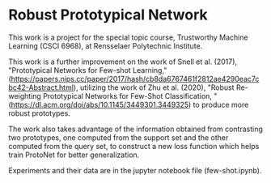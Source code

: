 
# Robust Prototypical Network
This work is a project for the special topic course, Trustworthy Machine Learning (CSCI 6968), at Rensselaer Polytechnic Institute.

This work is a further improvement on the work of Snell et al. (2017), "Prototypical Networks for Few-shot Learning," (https://papers.nips.cc/paper/2017/hash/cb8da6767461f2812ae4290eac7cbc42-Abstract.html), utilizing the work of Zhu et al. (2020), "Robust Re-weighting Prototypical Networks for Few-Shot Classification, " (https://dl.acm.org/doi/abs/10.1145/3449301.3449325) to produce more robust prototypes. 

The work also takes advantage of the information obtained from contrasting two prototypes, one computed from the support set and the other computed from the query set, to construct a new loss function which helps train ProtoNet for better generalization. 

Experiments and their data are in the jupyter notebook file (few-shot.ipynb).
